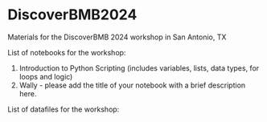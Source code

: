 # DiscoverBMB2024
Materials for the DiscoverBMB 2024 workshop in San Antonio, TX

List of notebooks for the workshop:

1. Introduction to Python Scripting (includes variables, lists, data types, for loops and logic)
2. Wally - please add the title of your notebook with a brief description here.

List of datafiles for the workshop:
